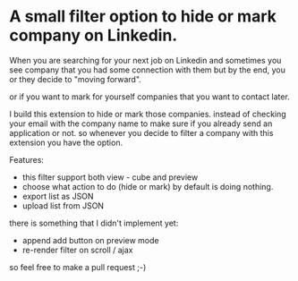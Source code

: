 # A small filter option to hide or mark company on Linkedin.

When you are searching for your next job on Linkedin and sometimes you see company that you had some connection with them but by the end, you or they decide to "moving forward".

or if you want to mark for yourself companies that you want to contact later.


I build this extension to hide or mark those companies.
instead of checking your email with the company name to make sure if you already send an application or not.
so whenever you decide to filter a company with this extension you have the option.

Features:
* this filter support both view - cube and preview
* choose what action to do (hide or mark) by default is doing nothing.
* export list as JSON
* upload list from JSON


there is something that I didn't implement yet:
* append add button on preview mode
* re-render filter on scroll / ajax


so feel free to make a pull request ;-)

